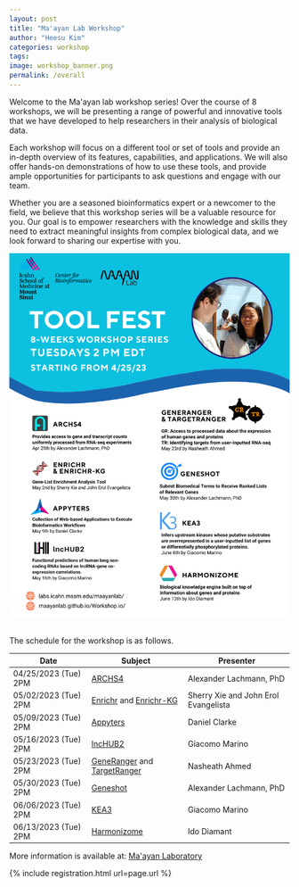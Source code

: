 ```yaml
---
layout: post
title: "Ma'ayan Lab Workshop"
author: "Heesu Kim"
categories: workshop
tags: 
image: workshop_banner.png
permalink: /overall
---
```


Welcome to the Ma'ayan lab workshop series! Over the course of 8 workshops, we will be presenting a range of powerful and innovative tools that we have developed to help researchers in their analysis of biological data.
 
Each workshop will focus on a different tool or set of tools and provide an in-depth overview of its features, capabilities, and applications. We will also offer hands-on demonstrations of how to use these tools, and provide ample opportunities for participants to ask questions and engage with our team.

Whether you are a seasoned bioinformatics expert or a newcomer to the field, we believe that this workshop series will be a valuable resource for you. Our goal is to empower researchers with the knowledge and skills they need to extract meaningful insights from complex biological data, and we look forward to sharing our expertise with you.

![toolfest flyer](./assets/images/toolfest_flyer.png)

<br>The schedule for the workshop is as follows. <br>

Date | Subject | Presenter
--------------------- | -------------------------- | -------------------
04/25/2023 (Tue) 2PM  | [ARCHS4](https://maayanlab.cloud/archs4/) | Alexander Lachmann, PhD
05/02/2023 (Tue) 2PM  | [Enrichr](https://maayanlab.cloud/Enrichr/) and [Enrichr-KG](https://maayanlab.cloud/enrichr-kg) | Sherry Xie and John Erol Evangelista
05/09/2023 (Tue) 2PM  | [Appyters](https://appyters.maayanlab.cloud/#/) | Daniel Clarke
05/16/2023 (Tue) 2PM  | [lncHUB2](https://maayanlab.cloud/lncHUB2/) | Giacomo Marino
05/23/2023 (Tue) 2PM  | [GeneRanger](https://generanger.maayanlab.cloud/) and [TargetRanger](https://targetranger.maayanlab.cloud/) | Nasheath Ahmed
05/30/2023 (Tue) 2PM  | [Geneshot](https://maayanlab.cloud/geneshot/) | Alexander Lachmann, PhD
06/06/2023 (Tue) 2PM  | [KEA3](https://maayanlab.cloud/kea3/) | Giacomo Marino
06/13/2023 (Tue) 2PM  | [Harmonizome](https://maayanlab.cloud/Harmonizome/) | Ido Diamant



More information is available at:
[Ma'ayan Laboratory](https://labs.icahn.mssm.edu/maayanlab/)


{% include registration.html url=page.url %}

